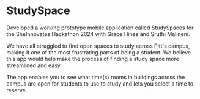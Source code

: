 # StudySpace
Developed a working prototype mobile application called StudySpaces for the SheInnovates Hackathon 2024 with Grace Hines and Sruthi Malineni.

We have all struggled to find open spaces to study across Pitt's campus, making it one of the most frustrating parts of being a student. We believe this app would help make the process of finding a study space more streamlined and easy.

The app enables you to see what time(s) rooms in buildings across the campus are open for students to use to study and lets you select a time to reserve.
